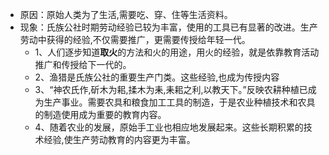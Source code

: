 - 原因：原始人类为了生活,需要吃、穿、住等生活资料。
- 现象：氏族公社时期劳动经验已较为丰富，使用的工具已有显著的改进。生产劳动中获得的经验,不仅需要推广，更需要传授给年轻一代。
	- 1、人们逐步知道**取火**的方法和火的用途，用火的经验，就是依靠教育活动推广和传授给下一代的。
	- 2、渔猎是氏族公社的重要生产门类。这些经验,也成为传授内容
	- 3、“神农氏作,斫木为耜,揉木为耒,耒耜之利,以教天下。”反映农耕种植已成为生产事业。需要农具和粮食加工工具的制造，于是农业种植技术和农具的制造使用成为重要的教育内容。
	- 4、随着农业的发展，原始手工业也相应地发展起来。这些长期积累的技术经验,使生产劳动教育的内容更为丰富。